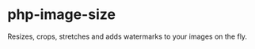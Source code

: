 php-image-size
==============

Resizes, crops, stretches and adds watermarks to your images on the fly.
